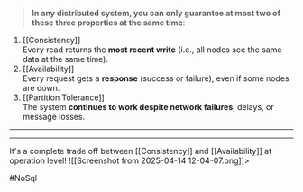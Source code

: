 > **In any distributed system, you can only guarantee at most two of these three properties at the same time**:
>
1. [[Consistency]]   
    Every read returns the **most recent write** (i.e., all nodes see the same data at the same time).
2. [[Availability]]   
    Every request gets a **response** (success or failure), even if some nodes are down.
3. [[Partition Tolerance]]   
    The system **continues to work despite network failures**, delays, or message losses.

---

---
It's a complete trade off between [[Consistency]] and [[Availability]]  at operation level!
![[Screenshot from 2025-04-14 12-04-07.png]]>

#NoSql